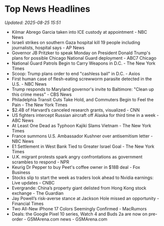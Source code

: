# Top News Headlines

_Updated: 2025-08-25 15:51_

- Kilmar Abrego Garcia taken into ICE custody at appointment - NBC News
- Israeli strikes on southern Gaza hospital kill 19 people including journalists, hospital says - AP News
- Governor JB Pritzker to speak Monday on President Donald Trump's plans for possible Chicago National Guard deployment - ABC7 Chicago
- National Guard Patrols Begin to Carry Weapons in D.C. - The New York Times
- Scoop: Trump plans order to end "cashless bail" in D.C. - Axios
- First human case of flesh-eating screwworm parasite detected in the U.S. - NBC News
- Trump responds to Maryland governor's invite to Baltimore: "Clean up this crime mess" - CBS News
- Philadelphia Transit Cuts Take Hold, and Commuters Begin to Feel the Pain - The New York Times
- $2.4B of Harvard’s canceled research grants, visualized - CNN
- US fighters intercept Russian aircraft off Alaska for third time in a week - ABC News
- At Least One Dead as Typhoon Kajiki Slams Vietnam - The New York Times
- France summons U.S. Ambassador Kushner over antisemitism letter - NBC News
- E1 Settlement in West Bank Tied to Greater Israel Goal - The New York Times
- U.K. migrant protests spark angry confrontations as government scrambles to respond - NPR
- Keurig Dr Pepper to buy Peet's coffee owner in $18B deal - Fox Business
- Stocks slip to start the week as traders look ahead to Nvidia earnings: Live updates - CNBC
- Evergrande: China’s property giant delisted from Hong Kong stock exchange - The Guardian
- Jay Powell’s risk-averse stance at Jackson Hole missed an opportunity - Financial Times
- Two All-New iPhone 17 Colors Seemingly Confirmed - MacRumors
- Deals: the Google Pixel 10 series, Watch 4 and Buds 2a are now on pre-order - GSMArena.com news - GSMArena.com